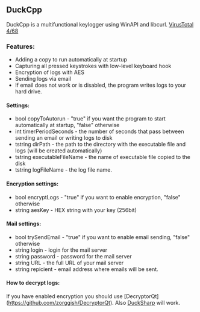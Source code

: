 ## DuckCpp
DuckCpp is a multifunctional keylogger using WinAPI and libcurl.
[VirusTotal 4/68](https://www.virustotal.com/gui/file/943115a35693d778f5c518fefc679adb243743e1a356a062659dadd95da37a50/detection)

### Features:

- Adding a copy to run automatically at startup 
- Capturing all pressed keystrokes with low-level keyboard hook
- Encryption of logs with AES
- Sending logs via email
- If email does not work or is disabled, the program writes logs to your hard drive.

#### Settings:
- bool copyToAutorun - "true" if you want the program to start automatically at startup, "false" otherwise
- int timerPeriodSeconds - the number of seconds that pass between sending an email or writing logs to disk
- tstring dirPath - the path to the directory with the executable file and logs (will be created automatically)
- tstring executableFileName - the name of executable file copied to the disk
- tstring logFileName - the log file name.

#### Encryption settings:
- bool encryptLogs - "true" if you want to enable encryption, "false" otherwise
- string aesKey - HEX string with your key (256bit)

#### Mail settings:
- bool trySendEmail - "true" if you want to enable email sending, "false" otherwise
- string login - login for the mail server
- string password - password for the mail server
- string URL - the full URL of your mail server
- string repicient - email address where emails will be sent.

#### How to decrypt logs:
If you have enabled encryption you should use [DecryptorQt] (https://github.com/zorggish/DecryptorQt).
Also [DuckSharp](https://github.com/zorggish/DuckSharp) will work.
